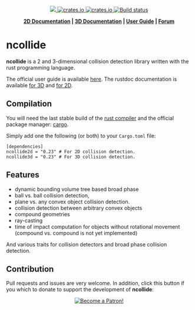 <p align="center">
    <a href="https://discord.gg/vt9DJSW">
        <img src="https://img.shields.io/discord/507548572338880513.svg?logo=discord&colorB=7289DA">
    </a>
    <a href="https://crates.io/crates/ncollide2d">
         <img src="http://meritbadge.herokuapp.com/ncollide2d?style=flat-square" alt="crates.io">
    </a>
    <a href="https://crates.io/crates/ncollide3d">
         <img src="http://meritbadge.herokuapp.com/ncollide3d?style=flat-square" alt="crates.io">
    </a>
    <a href="https://circleci.com/gh/rustsim/ncollide">
        <img src="https://circleci.com/gh/rustsim/ncollide.svg?style=svg" alt="Build status">
    </a>
</p>
<p align = "center">
    <strong>
        <a href="http://ncollide.org/rustdoc/ncollide2d">2D Documentation</a> | <a href="http://ncollide.org/rustdoc/ncollide3d">3D Documentation</a> | <a href="http://ncollide.org">User Guide</a> | <a href="https://discourse.nphysics.org">Forum</a>
    </strong>
</p>

ncollide
========

**ncollide** is a 2 and 3-dimensional collision detection library written with
the rust programming language.

The official user guide is available [here](http://ncollide.org).
The rustdoc documentation is available [for 3D](http://ncollide.org/rustdoc/ncollide3d) and [for 2D](http://ncollide.org/rustdoc/ncollide2d).

## Compilation
You will need the last stable build of the [rust compiler](http://www.rust-lang.org)
and the official package manager: [cargo](https://github.com/rust-lang/cargo).

Simply add one the following (or both) to your `Cargo.toml` file:

```
[dependencies]
ncollide2d = "0.23" # For 2D collision detection.
ncollide3d = "0.23" # For 3D collision detection.
```


## Features
- dynamic bounding volume tree based broad phase
- ball vs. ball collision detection,
- plane vs. any convex object collision detection.
- collision detection between arbitrary convex objects
- compound geometries
- ray-casting
- time of impact computation  for objects without rotational movement (compound vs. compound is not
  yet implemented)

And various traits for collision detectors and broad phase collision detection.

## Contribution
Pull requests and issues are very welcome. In addition, click this button if you which to donate to support the development of <b>ncollide</b>:

<p align = "center">
    <a href="https://www.patreon.com/bePatron?u=7111380" ><img src="https://c5.patreon.com/external/logo/become_a_patron_button.png" alt="Become a Patron!" /></a>
</p>
